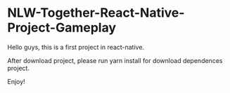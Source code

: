 # NLW-Together-React-Native-Project-Gameplay

Hello guys, this is a first project in react-native.

After download project, please run yarn install for download dependences project.

Enjoy!
